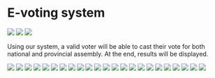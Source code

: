 # E-voting system
![](https://img.shields.io/github/stars/AhabbscienceStudioPak/e-voting_system.svg) ![](https://img.shields.io/github/forks/AhabbscienceStudioPak/e-voting_system.svg) ![](https://img.shields.io/github/issues/AhabbscienceStudioPak/e-voting_system.svg)
<p>Using our system, a valid voter will be able to cast their vote for both national and provincial assembly. At the end, results will be displayed.</p>
<img src = "/slides/cs103presentation-01.jpg">
<img src = "/slides/cs103presentation-02.jpg">
<img src = "/slides/cs103presentation-03.jpg">
<img src = "/slides/cs103presentation-04.jpg">
<img src = "/slides/cs103presentation-05.jpg">
<img src = "/slides/cs103presentation-06.jpg">
<img src = "/slides/cs103presentation-07.jpg">
<img src = "/slides/cs103presentation-08.jpg">
<img src = "/slides/cs103presentation-09.jpg">
<img src = "/slides/cs103presentation-10.jpg">
<img src = "/slides/cs103presentation-11.jpg">
<img src = "/slides/cs103presentation-12.jpg">
<img src = "/slides/cs103presentation-13.jpg">
<img src = "/slides/cs103presentation-14.jpg">
<img src = "/slides/cs103presentation-15.jpg">
<img src = "/slides/cs103presentation-16.jpg">
<img src = "/slides/cs103presentation-17.jpg">
<img src = "/slides/cs103presentation-18.jpg">
<img src = "/slides/cs103presentation-19.jpg">
<img src = "/slides/cs103presentation-20.jpg">
<img src = "/slides/cs103presentation-21.jpg">
<img src = "/slides/cs103presentation-22.jpg">
<img src = "/slides/cs103presentation-23.jpg">

